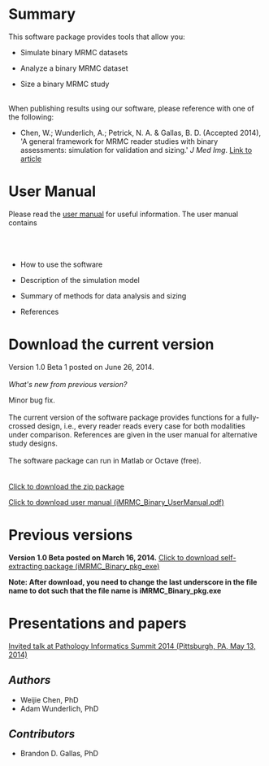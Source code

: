 # Summary #
This software package provides tools that allow you:

  * Simulate binary MRMC datasets

  * Analyze a binary MRMC dataset

  * Size a binary MRMC study

<br>
When publishing results using our software, please reference with one of the following:<br>
<ul><li>Chen, W.; Wunderlich, A.; Petrick, N. A. & Gallas, B. D. (Accepted 2014), 'A general framework for MRMC reader studies with binary assessments: simulation for validation and sizing.' <i>J Med Img</i>. <a href='http://imrmc.googlecode.com/svn/standalone_application/docs/Chen2014_J-Med-Img_accepted.pdf'>Link to article</a></li></ul>

<h1>User Manual</h1>
Please read the <a href='http://imrmc.googlecode.com/svn/standalone_application/iMRMC_Binary_UserManual.pdf'>user manual</a> for useful information. The user manual contains<br>
<br>
<br>
<br>
<ul><li>How to use the software</li></ul>

<ul><li>Description of the simulation model</li></ul>

<ul><li>Summary of methods for data analysis and sizing</li></ul>

<ul><li>References</li></ul>

<h1>Download the current version</h1>

Version 1.0 Beta 1 posted on June 26, 2014.<br>
<br>
<i>What's new from previous version?</i>

Minor bug fix.<br>
<br>
The current version of the software package provides functions for a fully-crossed design, i.e., every reader reads every case for both modalities under comparison. References are given in the user manual for alternative study designs.<br>
<br>
The software package can run in Matlab or Octave (free).<br>
<br>
<br>
<a href='http://imrmc.googlecode.com/svn/standalone_application/iMRMC_Binary1p0B1.zip'>Click to download the zip package</a>



<a href='http://imrmc.googlecode.com/svn/standalone_application/iMRMC_Binary_UserManual.pdf'>Click to download user manual (iMRMC_Binary_UserManual.pdf)</a>


<h1>Previous versions</h1>
<b>Version 1.0 Beta posted on March 16, 2014.</b>
<a href='http://imrmc.googlecode.com/svn/standalone_application/iMRMC_Binary_pkg_exe'>Click to download self-extracting package (iMRMC_Binary_pkg_exe)</a>

<b>Note: After download, you need to change the last underscore in the file name to dot such that the file name is iMRMC_Binary_pkg.exe</b>

<h1>Presentations and papers</h1>

<a href='http://imrmc.googlecode.com/svn/standalone_application/docs/20140514Chen-PathInfoV4.pdf'>Invited talk at Pathology Informatics Summit 2014 (Pittsburgh, PA, May 13, 2014)</a>

<h2><i>Authors</i></h2>
<ul><li>Weijie Chen, PhD<br>
</li><li>Adam Wunderlich, PhD</li></ul>

<h2><i>Contributors</i></h2>
<ul><li>Brandon D. Gallas, PhD